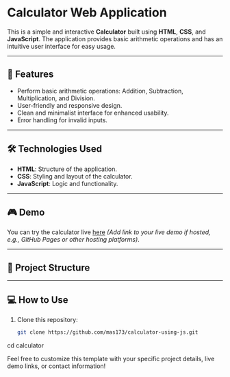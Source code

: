 # Calculator Web Application

This is a simple and interactive **Calculator** built using **HTML**, **CSS**, and **JavaScript**. The application provides basic arithmetic operations and has an intuitive user interface for easy usage.

---

## 🚀 Features

- Perform basic arithmetic operations: Addition, Subtraction, Multiplication, and Division.
- User-friendly and responsive design.
- Clean and minimalist interface for enhanced usability.
- Error handling for invalid inputs.

---

## 🛠️ Technologies Used

- **HTML**: Structure of the application.
- **CSS**: Styling and layout of the calculator.
- **JavaScript**: Logic and functionality.

---

## 🎮 Demo

You can try the calculator live [here](#) *(Add link to your live demo if hosted, e.g., GitHub Pages or other hosting platforms)*.

---

## 📂 Project Structure


---

## 💻 How to Use

1. Clone this repository:
   ```bash
   git clone https://github.com/mas173/calculator-using-js.git
cd calculator

Feel free to customize this template with your specific project details, live demo links, or contact information!
